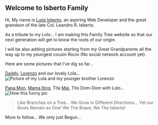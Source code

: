 ## Welcome to Isberto Family

Hi, My name is [Luigi Isberto](https://www.facebook.com/luigi.isberto), an aspiring Web Developer and the great grandson of the late Col. Leandro R. Isberto.

As a tribute to my Lolo... I am making this Family Tree website so that our next generation will get to know the roots of our origin.

I will be also adding pictures starting from my Great Grandparents all the way up to my youngest cousin Rocio (No social network account yet).

Here are some pictures that I've dig so far...

[Daddy](https://www.facebook.com/photo.php?fbid=10214921127441608&set=pb.1230634091.-2207520000.1509103184.&type=3&theater), [Lorenzo](https://www.facebook.com/photo.php?fbid=10212689798179771&set=t.100012312753567&type=3&theater) and our lovely Lola...
![Picture of my Lola and my younger brother Lorenzo](https://scontent.fmnl4-1.fna.fbcdn.net/v/t1.0-9/41127_1618216535222_1622566_n.jpg?oh=750068353fa34125950640437a0f5e38&oe=5A772CDA)


[Papa Mon](https://www.facebook.com/photo.php?fbid=10151599881646869&set=a.471736871868.268892.590106868&type=3&theater), [Mama Iting](https://www.facebook.com/photo.php?fbid=10151190036881046&set=a.10150673655146046.384642.665031045&type=3&theater), Tita [Mai](https://www.facebook.com/photo.php?fbid=10154431863561370&set=t.100015080317296&type=3&theater), Tito Dom-Dom with Lolo...
![How this funny pic](http://globalnation.inquirer.net/files/2013/09/01_Isbertos1.jpg)



>Like Branches on a Tree...
>We Grow in Different Directions...
>Yet our Roots Remain as One!
>We The Brave, We The Isberto!


More to follow...
We only just Begun...



